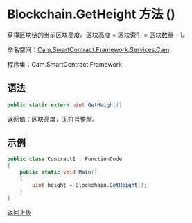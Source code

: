# Blockchain.GetHeight 方法 ()

获得区块链的当前区块高度。区块高度 = 区块索引 = 区块数量 - 1。

命名空间：[Cam.SmartContract.Framework.Services.Cam](../../Cam.md)

程序集：Cam.SmartContract.Framework

## 语法

```c#
public static extern uint GetHeight()
```

返回值：区块高度，无符号整型。

## 示例

```c#
public class Contract1 : FunctionCode
{
    public static void Main()
    {
        uint height = Blockchain.GetHeight();
    }
}
```



[返回上级](../Blockchain.md)